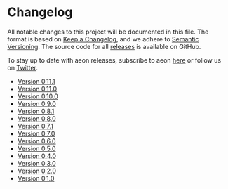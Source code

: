 # Changelog

All notable changes to this project will be documented in this file. The format is
based on [Keep a Changelog](https://keepachangelog.com/en/1.0.0/), and we adhere
to [Semantic Versioning](https://semver.org/spec/v2.0.0.html). The source code for
all [releases](https://github.com/aeon-toolkit/aeon/releases) is available on GitHub.

To stay up to date with aeon releases, subscribe to aeon
[here](https://libraries.io/pypi/aeon) or follow us on
[Twitter](https://twitter.com/aeon_toolbox).

- [Version 0.11.1](changelogs/v0.11.md)
- [Version 0.11.0](changelogs/v0.11.md)
- [Version 0.10.0](changelogs/v0.10.md)
- [Version 0.9.0](changelogs/v0.9.md)
- [Version 0.8.1](changelogs/v0.8.md)
- [Version 0.8.0](changelogs/v0.8.md)
- [Version 0.7.1](changelogs/v0.7.md)
- [Version 0.7.0](changelogs/v0.7.md)
- [Version 0.6.0](changelogs/v0.6.md)
- [Version 0.5.0](changelogs/v0.5.md)
- [Version 0.4.0](changelogs/v0.4.md)
- [Version 0.3.0](changelogs/v0.3.md)
- [Version 0.2.0](changelogs/v0.2.md)
- [Version 0.1.0](changelogs/v0.1.md)
